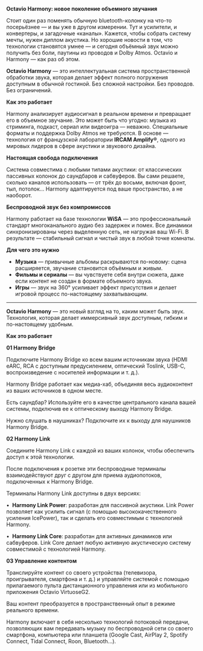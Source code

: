 ﻿**Octavio Harmony: новое поколение объемного звучания**

Стоит один раз поменять обычную bluetooth-колонку на что-то посерьёзнее — и вы уже в другом измерении. Тут и усилители, и конвертеры, и загадочные «каналы». Кажется, чтобы собрать систему мечты, нужен диплом акустика. Но хорошие новости в том, что технологии становятся умнее — и сегодня объёмный звук можно получить без боли, паутины из проводов и Dolby Atmos. Octavio и Harmony — как раз об этом.

**Octavio Harmony** — это интеллектуальная система пространственной обработки звука, которая делает эффект полного погружения доступным в обычной гостиной. Без сложной настройки. Без проводов. Без ограничений.

**Как это работает**

Harmony анализирует аудиосигнал в реальном времени и превращает его в объемное звучание. Это может быть что угодно: музыка из стриминга, подкаст, сериал или видеоигра — неважно. Специальные форматы и поддержка Dolby Atmos не требуются. В основе — технология от французской лаборатории **IRCAM Amplify®**, одного из мировых лидеров в сфере акустики и звукового дизайна.

**Настоящая свобода подключения**

Система совместима с любыми типами акустики: от классических пассивных колонок до саундбаров и сабвуферов. Вы сами решаете, сколько каналов использовать — от трёх до восьми, включая фронт, тыл, потолок… Harmony адаптируется под ваше пространство, а не наоборот.

**Беспроводной звук без компромиссов**

Harmony работает на базе технологии **WiSA** — это профессиональный стандарт многоканального аудио без задержек и помех. Все динамики синхронизированы через выделенную сеть, не нагружая ваш Wi-Fi. В результате — стабильный сигнал и чистый звук в любой точке комнаты.

**Для чего это нужно**

- **Музыка** — привычные альбомы раскрываются по-новому: сцена расширяется, звучание становится объёмным и живым.
- **Фильмы и сериалы** — вы чувствуете себя внутри сюжета, даже если контент не создан в формате объемного звука.
- **Игры** — звук на 360° усиливает эффект присутствия и делает игровой процесс по-настоящему захватывающим.
-----
**Octavio Harmony** — это новый взгляд на то, каким может быть звук. Технология, которая делает иммерсивный звук доступным, гибким и по-настоящему удобным.

**Как это работает** 

**01 Harmony Bridge**

Подключите Harmony Bridge ко всем вашим источникам звука (HDMI eARC, RCA с доступным предусилением, оптический Toslink, USB-C, воспроизведение с носителей информации и т. д.).

Harmony Bridge работает как медиа-хаб, объединяя весь аудиоконтент из ваших источников в одном месте.

Есть саундбар? Используйте его в качестве центрального канала вашей системы, подключив ее к оптическому выходу Harmony Bridge.

Нужно слушать в наушниках? Подключите их к выходу для наушников Harmony Bridge.

**02 Harmony Link**

Соедините Harmony Link с каждой из ваших колонок, чтобы обеспечить доступ к этой технологии.

После подключения к розетке эти беспроводные терминалы взаимодействуют друг с другом для приема аудиопотоков, подключенных к Harmony Bridge.

Терминалы Harmony Link доступны в двух версиях:

•  **Harmony Link Power**: разработан для пассивной акустики. Link Power позволяет как усилить сигнал (с помощью высококачественного усиления IcePower), так и сделать его совместимым с технологией Harmony.

•  **Harmony Link Core**: разработан для активных динамиков или сабвуферов. Link Core делает любую активную акустическую систему совместимой с технологией Harmony.

**03 Управление контентом**

Транслируйте контент со своего устройства (телевизора, проигрывателя, смартфона и т. д.) и управляйте системой с помощью прилагаемого пульта дистанционного управления или из мобильного приложения Octavio VirtuoseG2.

Ваш контент преобразуется в пространственный опыт в режиме реального времени.

Harmony включает в себя несколько технологий потоковой передачи, позволяющих вам передавать музыку по беспроводной сети со своего смартфона, компьютера или планшета (Google Cast, AirPlay 2, Spotify Connect, Tidal Connect, Roon, Bluetooth...).


